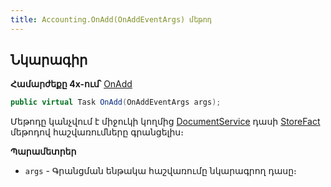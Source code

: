 ```yaml
---
title: Accounting.OnAdd(OnAddEventArgs) մեթոդ
---
```


## Նկարագիր

**Համարժեքը 4x-ում՝** [OnAdd](https://armsoft.github.io/as4x-docs/HTM/ProgrGuide/ScriptProcs/OnAdd.html)

```c#
public virtual Task OnAdd(OnAddEventArgs args);
```

Մեթոդը կանչվում է միջուկի կողմից [DocumentService](../../services/IDocumentService.md) դասի [StoreFact](../../services/IDocumentService/StoreFact.md) մեթոդով հաշվառումները գրանցելիս։

**Պարամետրեր**

* `args` - Գրանցման ենթակա հաշվառումը նկարագրող դասը։
